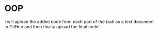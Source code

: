 # OOP
I will upload the added code from each part of the task as a text document in GitHub and then finally upload the final code!
